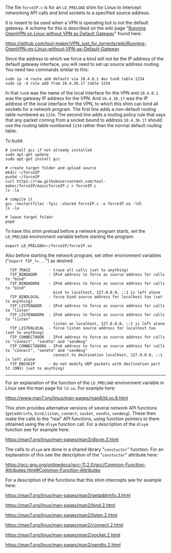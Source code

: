 The file ``forceIP.c`` is for an ``LD_PRELOAD`` shim for Linux to intercept networking API calls and bind sockets to a specified source address.

It is meant to be used when a VPN is operating but is not the default gateway. A scheme for this is described on the wiki page "[Running OpenVPN on Linux without VPN as Default Gateway](https://github.com/tool-maker/VPN_just_for_torrents/wiki/Running-OpenVPN-on-Linux-without-VPN-as-Default-Gateway)" found here:

https://github.com/tool-maker/VPN_just_for_torrents/wiki/Running-OpenVPN-on-Linux-without-VPN-as-Default-Gateway

Since the address to which we force a bind will not be the IP address of the default gateway interface, you will need to set up source address routing. You need two commands similar to this:

```
sudo ip -4 route add default via 10.4.0.1 dev tun0 table 1234
sudo ip -4 rule add from 10.4.36.17 table 1234
```

In that ``tun0`` was the name of the local interface for the VPN and ``10.4.0.1`` was the gateway IP address for the VPN. And ``10.4.36.17`` was the IP address of the local interface for the VPN, to which this shim can bind all sockets for a network program. The first line adds a non-default routing table numbered as ``1234``. The second line adds a routing policy rule that says that any packet coming from a socket bound to address ``10.4.36.17`` should use the routing table numbered ``1234`` rather than the normal default routing table.

To build:

```
# install gcc if not already installed
sudo apt-get update
sudo apt-get install gcc

# create target folder and upload source
mkdir ~/forceIP
pushd ~/forceIP
curl https://raw.githubusercontent.com/tool-maker/forceIP/main/forceIP.c > forceIP.c
ls -la

# compile it
gcc -nostartfiles -fpic -shared forceIP.c -o forceIP.so -ldl
ls -la

# leave target folder
popd
```

To have this shim preload before a network program starts, set the ``LD_PRELOAD`` environment variable before starting the program:

```
export LD_PRELOAD=~/forceIP/forceIP.so
```

Also before starting the network program, set other environment variables ("``export fIP_?=...``") as desired:

```
  fIP_TRACE        - trace all calls (set to anything)
  fIP_BINDADDR     - IPv4 address to force as source address for calls to "bind"
  fIP_BINDADDR6    - IPv6 address to force as source address for calls to "bind"
                     bind to localhost, 127.0.0.0, ::1 is left alone
  fIP_BINDLOCAL    - force bind source address for localhost too (set to anything)
  fIP_LISTENADDR   - IPv4 address to force as source address for calls to "listen"
  fIP_LISTENADDR6  - IPv6 address to force as source address for calls to "listen"
                     listen on localhost, 127.0.0.0, ::1 is left alone
  fIP_LISTENLOCAL  - force listen source address for localhost too (set to anything)
  fIP_CONNECTADDR  - IPv4 address to force as source address for calls to "connect", "sendto" and "sendmsg"
  fIP_CONNECTADDR6 - IPv6 address to force as source address for calls to "connect", "sendto" and "sendmsg"
                     connect to destination localhost, 127.0.0.0, ::1 is left alone
  fIP_DNSSKIP      - do not modify UDP packets with destination port 53 (DNS) (set to anything)
```
***
For an explanation of the function of the ``LD_PRELOAD`` environment variable in Linux see the man page for ``ld.so``. For example here:

https://www.man7.org/linux/man-pages/man8/ld.so.8.html

This shim provides alternative versions of several network API functions (``getaddrinfo``, ``bind``,``listen``, ``connect``, ``socket``, ``sendto``, ``sendmsg``). These then make the calls to the "real" API functions, using function pointers to them obtained using the ``dlsym`` function call. For a description of the ``dlsym`` function see for example here:

https://man7.org/linux/man-pages/man3/dlsym.3.html

The calls to ``dlsym`` are done in a shared library "``constuctor``" function. For an explanation of this see the description of the "``constuctor``" attribute here:

https://gcc.gnu.org/onlinedocs/gcc-11.2.0/gcc/Common-Function-Attributes.html#Common-Function-Attributes

For a description of the functions that this shim intercepts see for example here:

https://man7.org/linux/man-pages/man3/getaddrinfo.3.html

https://man7.org/linux/man-pages/man2/bind.2.html

https://man7.org/linux/man-pages/man2/listen.2.html

https://man7.org/linux/man-pages/man2/connect.2.html

https://man7.org/linux/man-pages/man2/socket.2.html

https://man7.org/linux/man-pages/man2/sendto.2.html
